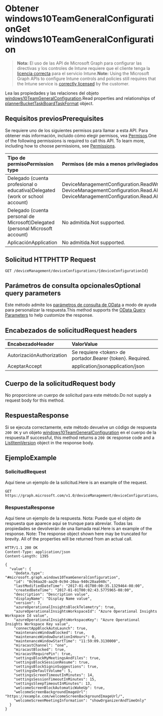 # <a name="get-windows10teamgeneralconfiguration"></a><span data-ttu-id="946e5-101">Obtener windows10TeamGeneralConfiguration</span><span class="sxs-lookup"><span data-stu-id="946e5-101">Get windows10TeamGeneralConfiguration</span></span>

> <span data-ttu-id="946e5-102">**Nota:** El uso de las API de Microsoft Graph para configurar las directivas y los controles de Intune requiere que el cliente tenga la [licencia correcta](https://go.microsoft.com/fwlink/?linkid=839381) para el servicio Intune.</span><span class="sxs-lookup"><span data-stu-id="946e5-102">**Note:** Using the Microsoft Graph APIs to configure Intune controls and policies still requires that the Intune service is [correctly licensed](https://go.microsoft.com/fwlink/?linkid=839381) by the customer.</span></span>

<span data-ttu-id="946e5-103">Lea las propiedades y las relaciones del objeto [windows10TeamGeneralConfiguration](../resources/intune_deviceconfig_windows10teamgeneralconfiguration.md).</span><span class="sxs-lookup"><span data-stu-id="946e5-103">Read properties and relationships of [plannerBucketTaskBoardTaskFormat](../resources/intune_deviceconfig_windows10teamgeneralconfiguration.md) object.</span></span>
## <a name="prerequisites"></a><span data-ttu-id="946e5-104">Requisitos previos</span><span class="sxs-lookup"><span data-stu-id="946e5-104">Prerequisites</span></span>
<span data-ttu-id="946e5-p101">Se requiere uno de los siguientes permisos para llamar a esta API. Para obtener más información, incluido cómo elegir permisos, vea [Permisos](../../../concepts/permissions_reference.md).</span><span class="sxs-lookup"><span data-stu-id="946e5-p101">One of the following permissions is required to call this API. To learn more, including how to choose permissions, see [Permissions](../../../concepts/permissions_reference.md).</span></span>

|<span data-ttu-id="946e5-107">Tipo de permiso</span><span class="sxs-lookup"><span data-stu-id="946e5-107">Permission type</span></span>|<span data-ttu-id="946e5-108">Permisos (de más a menos privilegiados)</span><span class="sxs-lookup"><span data-stu-id="946e5-108">Permissions (from least to most privileged)</span></span>|
|:---|:---|
|<span data-ttu-id="946e5-109">Delegado (cuenta profesional o educativa)</span><span class="sxs-lookup"><span data-stu-id="946e5-109">Delegated (work or school account)</span></span>|<span data-ttu-id="946e5-110">DeviceManagementConfiguration.ReadWrite.All, DeviceManagementConfiguration.Read.All</span><span class="sxs-lookup"><span data-stu-id="946e5-110">DeviceManagementConfiguration.ReadWrite.All, DeviceManagementConfiguration.Read.All</span></span>|
|<span data-ttu-id="946e5-111">Delegado (cuenta personal de Microsoft)</span><span class="sxs-lookup"><span data-stu-id="946e5-111">Delegated (personal Microsoft account)</span></span>|<span data-ttu-id="946e5-112">No admitida.</span><span class="sxs-lookup"><span data-stu-id="946e5-112">Not supported.</span></span>|
|<span data-ttu-id="946e5-113">Aplicación</span><span class="sxs-lookup"><span data-stu-id="946e5-113">Application</span></span>|<span data-ttu-id="946e5-114">No admitida.</span><span class="sxs-lookup"><span data-stu-id="946e5-114">Not supported.</span></span>|

## <a name="http-request"></a><span data-ttu-id="946e5-115">Solicitud HTTP</span><span class="sxs-lookup"><span data-stu-id="946e5-115">HTTP Request</span></span>
<!-- {
  "blockType": "ignored"
}
-->
``` http
GET /deviceManagement/deviceConfigurations/{deviceConfigurationId}
```

## <a name="optional-query-parameters"></a><span data-ttu-id="946e5-116">Parámetros de consulta opcionales</span><span class="sxs-lookup"><span data-stu-id="946e5-116">Optional query parameters</span></span>
<span data-ttu-id="946e5-117">Este método admite los [parámetros de consulta de OData](https://developer.microsoft.com/es-ES/graph/docs/overview/query_parameters) a modo de ayuda para personalizar la respuesta.</span><span class="sxs-lookup"><span data-stu-id="946e5-117">This method supports the [OData Query Parameters](https://developer.microsoft.com/es-ES/graph/docs/overview/query_parameters) to help customize the response.</span></span>
## <a name="request-headers"></a><span data-ttu-id="946e5-118">Encabezados de solicitud</span><span class="sxs-lookup"><span data-stu-id="946e5-118">Request headers</span></span>
|<span data-ttu-id="946e5-119">Encabezado</span><span class="sxs-lookup"><span data-stu-id="946e5-119">Header</span></span>|<span data-ttu-id="946e5-120">Valor</span><span class="sxs-lookup"><span data-stu-id="946e5-120">Value</span></span>|
|:---|:---|
|<span data-ttu-id="946e5-121">Autorización</span><span class="sxs-lookup"><span data-stu-id="946e5-121">Authorization</span></span>|<span data-ttu-id="946e5-122">Se requiere &lt;token&gt; de portador.</span><span class="sxs-lookup"><span data-stu-id="946e5-122">Bearer {token}. Required.</span></span>|
|<span data-ttu-id="946e5-123">Aceptar</span><span class="sxs-lookup"><span data-stu-id="946e5-123">Accept</span></span>|<span data-ttu-id="946e5-124">application/json</span><span class="sxs-lookup"><span data-stu-id="946e5-124">application/json</span></span>|

## <a name="request-body"></a><span data-ttu-id="946e5-125">Cuerpo de la solicitud</span><span class="sxs-lookup"><span data-stu-id="946e5-125">Request body</span></span>
<span data-ttu-id="946e5-126">No proporcione un cuerpo de solicitud para este método.</span><span class="sxs-lookup"><span data-stu-id="946e5-126">Do not supply a request body for this method.</span></span>

## <a name="response"></a><span data-ttu-id="946e5-127">Respuesta</span><span class="sxs-lookup"><span data-stu-id="946e5-127">Response</span></span>
<span data-ttu-id="946e5-128">Si se ejecuta correctamente, este método devuelve un código de respuesta `200 OK` y un objeto [windows10TeamGeneralConfiguration](../resources/intune_deviceconfig_windows10teamgeneralconfiguration.md) en el cuerpo de la respuesta.</span><span class="sxs-lookup"><span data-stu-id="946e5-128">If successful, this method returns a `200 OK` response code and a [ListItemVersion](../resources/intune_deviceconfig_windows10teamgeneralconfiguration.md) object in the response body.</span></span>

## <a name="example"></a><span data-ttu-id="946e5-129">Ejemplo</span><span class="sxs-lookup"><span data-stu-id="946e5-129">Example</span></span>
### <a name="request"></a><span data-ttu-id="946e5-130">Solicitud</span><span class="sxs-lookup"><span data-stu-id="946e5-130">Request</span></span>
<span data-ttu-id="946e5-131">Aquí tiene un ejemplo de la solicitud.</span><span class="sxs-lookup"><span data-stu-id="946e5-131">Here is an example of the request.</span></span>
``` http
GET https://graph.microsoft.com/v1.0/deviceManagement/deviceConfigurations/{deviceConfigurationId}
```

### <a name="response"></a><span data-ttu-id="946e5-132">Respuesta</span><span class="sxs-lookup"><span data-stu-id="946e5-132">Response</span></span>
<span data-ttu-id="946e5-p102">Aquí tiene un ejemplo de la respuesta. Nota: Puede que el objeto de respuesta que aparece aquí se trunque para abreviar. Todas las propiedades se devolverán de una llamada real.</span><span class="sxs-lookup"><span data-stu-id="946e5-p102">Here is an example of the response. Note: The response object shown here may be truncated for brevity. All of the properties will be returned from an actual call.</span></span>
``` http
HTTP/1.1 200 OK
Content-Type: application/json
Content-Length: 1395

{
  "value": {
    "@odata.type": "#microsoft.graph.windows10TeamGeneralConfiguration",
    "id": "0c94aa20-aa20-0c94-20aa-940c20aa940c",
    "lastModifiedDateTime": "2017-01-01T00:00:35.1329464-08:00",
    "createdDateTime": "2017-01-01T00:02:43.5775965-08:00",
    "description": "Description value",
    "displayName": "Display Name value",
    "version": 7,
    "azureOperationalInsightsBlockTelemetry": true,
    "azureOperationalInsightsWorkspaceId": "Azure Operational Insights Workspace Id value",
    "azureOperationalInsightsWorkspaceKey": "Azure Operational Insights Workspace Key value",
    "connectAppBlockAutoLaunch": true,
    "maintenanceWindowBlocked": true,
    "maintenanceWindowDurationInHours": 0,
    "maintenanceWindowStartTime": "11:59:09.3130000",
    "miracastChannel": "one",
    "miracastBlocked": true,
    "miracastRequirePin": true,
    "settingsBlockMyMeetingsAndFiles": true,
    "settingsBlockSessionResume": true,
    "settingsBlockSigninSuggestions": true,
    "settingsDefaultVolume": 5,
    "settingsScreenTimeoutInMinutes": 14,
    "settingsSessionTimeoutInMinutes": 15,
    "settingsSleepTimeoutInMinutes": 13,
    "welcomeScreenBlockAutomaticWakeUp": true,
    "welcomeScreenBackgroundImageUrl": "https://example.com/welcomeScreenBackgroundImageUrl/",
    "welcomeScreenMeetingInformation": "showOrganizerAndTimeOnly"
  }
}
```



